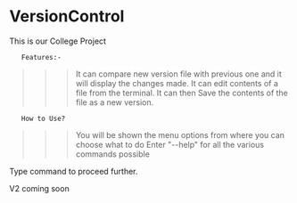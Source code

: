 # VersionControl

This is our College Project

       Features:-
>>> It can compare new version file with previous one 
    and it will display the changes made.
>>> It can edit contents of a file from the terminal.
>>> It can then Save the contents of the file as a new version.

       How to Use?
>>> You will be shown the menu options from where you can choose what to do
>>> Enter "--help" for all the various commands possible


Type command to proceed further.


V2 coming soon

